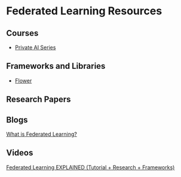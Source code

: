 # Federated Learning Resources

## Courses

- [Private AI Series](https://courses.openmined.org/courses/foundations-of-private-computation)

## Frameworks and Libraries

- [Flower](https://github.com/adap/flower)

## Research Papers

## Blogs

[What is Federated Learning?](https://blog.openmined.org/what-is-federated-learning/)

## Videos

[Federated Learning EXPLAINED (Tutorial + Research + Frameworks)](https://youtu.be/nBGQQHPkyNY)
